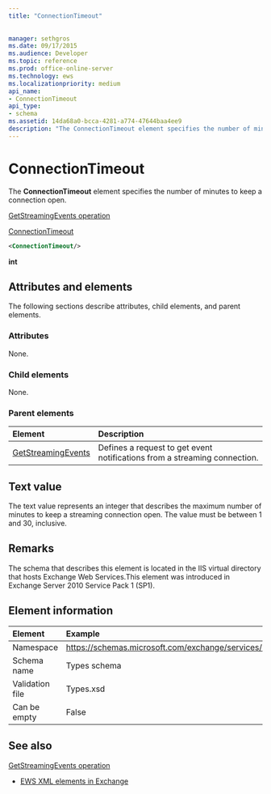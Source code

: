 ```yaml
---
title: "ConnectionTimeout"
 
 
manager: sethgros
ms.date: 09/17/2015
ms.audience: Developer
ms.topic: reference
ms.prod: office-online-server
ms.technology: ews
ms.localizationpriority: medium
api_name:
- ConnectionTimeout
api_type:
- schema
ms.assetid: 14da68a0-bcca-4281-a774-47644baa4ee9
description: "The ConnectionTimeout element specifies the number of minutes to keep a connection open."
---
```


# ConnectionTimeout

The **ConnectionTimeout** element specifies the number of minutes to keep a connection open. 
  
[GetStreamingEvents operation](getstreamingevents-operation.md)
  
[ConnectionTimeout](connectiontimeout.md)
  
```xml
<ConnectionTimeout/>
```

 **int**
## Attributes and elements

The following sections describe attributes, child elements, and parent elements.
  
### Attributes

None.
  
### Child elements

None.
  
### Parent elements

|**Element**|**Description**|
|:-----|:-----|
|[GetStreamingEvents](getstreamingevents.md) <br/> |Defines a request to get event notifications from a streaming connection.  <br/> |
   
## Text value

The text value represents an integer that describes the maximum number of minutes to keep a streaming connection open. The value must be between 1 and 30, inclusive.
  
## Remarks

The schema that describes this element is located in the IIS virtual directory that hosts Exchange Web Services.This element was introduced in Exchange Server 2010 Service Pack 1 (SP1).
  
## Element information

| Element | Example |
|:-----|:-----|
|Namespace  <br/> |https://schemas.microsoft.com/exchange/services/2006/types  <br/> |
|Schema name  <br/> |Types schema  <br/> |
|Validation file  <br/> |Types.xsd  <br/> |
|Can be empty  <br/> |False  <br/> |
   
## See also



[GetStreamingEvents operation](getstreamingevents-operation.md)


- [EWS XML elements in Exchange](ews-xml-elements-in-exchange.md)


